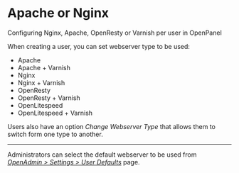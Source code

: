 # Apache or Nginx

Configuring Nginx, Apache, OpenResty or Varnish per user in OpenPanel

When creating a user, you can set webserver type to be used:

- Apache
- Apache + Varnish
- Nginx
- Nginx + Varnish
- OpenResty
- OpenResty + Varnish
- OpenLitespeed
- OpenLitespeed + Varnish


Users also have an option *Change Webserver Type* that allows them to switch form one type to another.

---

Administrators can select the default webserver to be used from [*OpenAdmin > Settings > User Defaults*](/docs/admin/settings/defaults/) page.
